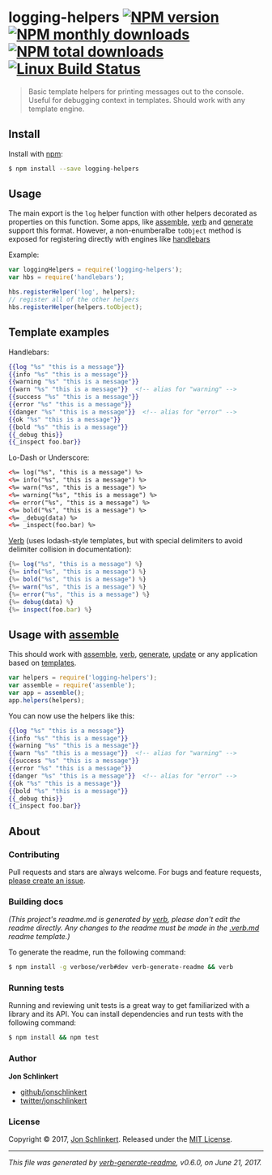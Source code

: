 # logging-helpers [![NPM version](https://img.shields.io/npm/v/logging-helpers.svg?style=flat)](https://www.npmjs.com/package/logging-helpers) [![NPM monthly downloads](https://img.shields.io/npm/dm/logging-helpers.svg?style=flat)](https://npmjs.org/package/logging-helpers) [![NPM total downloads](https://img.shields.io/npm/dt/logging-helpers.svg?style=flat)](https://npmjs.org/package/logging-helpers) [![Linux Build Status](https://img.shields.io/travis/helpers/logging-helpers.svg?style=flat&label=Travis)](https://travis-ci.org/helpers/logging-helpers)

> Basic template helpers for printing messages out to the console. Useful for debugging context in templates. Should work with any template engine.

## Install

Install with [npm](https://www.npmjs.com/):

```sh
$ npm install --save logging-helpers
```

## Usage

The main export is the `log` helper function with other helpers decorated as properties on this function. Some apps, like [assemble](https://github.com/assemble/assemble), [verb](https://github.com/verbose/verb) and [generate](https://github.com/generate/generate) support this format. However, a non-enumberalbe `toObject` method is exposed for registering directly with engines like [handlebars](http://www.handlebarsjs.com/)

Example:

```js
var loggingHelpers = require('logging-helpers');
var hbs = require('handlebars');

hbs.registerHelper('log', helpers);
// register all of the other helpers
hbs.registerHelper(helpers.toObject);
```

## Template examples

Handlebars:

```handlebars
{{log "%s" "this is a message"}}
{{info "%s" "this is a message"}}
{{warning "%s" "this is a message"}}
{{warn "%s" "this is a message"}}  <!-- alias for "warning" -->
{{success "%s" "this is a message"}}
{{error "%s" "this is a message"}}
{{danger "%s" "this is a message"}}  <!-- alias for "error" -->
{{ok "%s" "this is a message"}}
{{bold "%s" "this is a message"}}
{{_debug this}}
{{_inspect foo.bar}}
```

Lo-Dash or Underscore:

```html
<%= log("%s", "this is a message") %>
<%= info("%s", "this is a message") %>
<%= warn("%s", "this is a message") %>
<%= warning("%s", "this is a message") %>
<%= error("%s", "this is a message") %>
<%= bold("%s", "this is a message") %>
<%= _debug(data) %>
<%= _inspect(foo.bar) %>
```

[Verb](https://github.com/verbose/verb) (uses lodash-style templates, but with special delimiters to avoid delimiter collision in documentation):

```js
{%= log("%s", "this is a message") %}
{%= info("%s", "this is a message") %}
{%= bold("%s", "this is a message") %}
{%= warn("%s", "this is a message") %}
{%= error("%s", "this is a message") %}
{%= debug(data) %}
{%= inspect(foo.bar) %}
```

## Usage with [assemble](https://github.com/assemble/assemble)

This should work with [assemble](https://github.com/assemble/assemble), [verb](https://github.com/verbose/verb), [generate](https://github.com/generate/generate), [update](https://github.com/update/update) or any application based on [templates](https://github.com/jonschlinkert/templates).

```js
var helpers = require('logging-helpers');
var assemble = require('assemble');
var app = assemble();
app.helpers(helpers);
```

You can now use the helpers like this:

```handlebars
{{log "%s" "this is a message"}}
{{info "%s" "this is a message"}}
{{warning "%s" "this is a message"}}
{{warn "%s" "this is a message"}}  <!-- alias for "warning" -->
{{success "%s" "this is a message"}}
{{error "%s" "this is a message"}}
{{danger "%s" "this is a message"}}  <!-- alias for "error" -->
{{ok "%s" "this is a message"}}
{{bold "%s" "this is a message"}}
{{_debug this}}
{{_inspect foo.bar}}
```

## About

### Contributing

Pull requests and stars are always welcome. For bugs and feature requests, [please create an issue](../../issues/new).

### Building docs

_(This project's readme.md is generated by [verb](https://github.com/verbose/verb-generate-readme), please don't edit the readme directly. Any changes to the readme must be made in the [.verb.md](.verb.md) readme template.)_

To generate the readme, run the following command:

```sh
$ npm install -g verbose/verb#dev verb-generate-readme && verb
```

### Running tests

Running and reviewing unit tests is a great way to get familiarized with a library and its API. You can install dependencies and run tests with the following command:

```sh
$ npm install && npm test
```

### Author

**Jon Schlinkert**

* [github/jonschlinkert](https://github.com/jonschlinkert)
* [twitter/jonschlinkert](https://twitter.com/jonschlinkert)

### License

Copyright © 2017, [Jon Schlinkert](https://github.com/jonschlinkert).
Released under the [MIT License](LICENSE).

***

_This file was generated by [verb-generate-readme](https://github.com/verbose/verb-generate-readme), v0.6.0, on June 21, 2017._